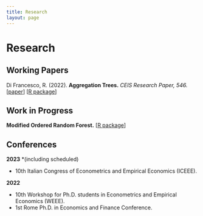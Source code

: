 ```yaml
---
title: Research
layout: page
---
```


# Research

## Working Papers
Di Francesco, R. (2022).
<b>Aggregation Trees.</b> <i>CEIS Research Paper, 546.</i>
[<a href="https://papers.ssrn.com/sol3/papers.cfm?abstract_id=4304256">paper</a>]
[<a href="https://riccardo-df.github.io/aggTrees/index.html">R package</a>]

## Work in Progress
<b>Modified Ordered Random Forest.</b>
[<a href="https://riccardo-df.github.io/morf/">R package</a>]

## Conferences
**2023** *(including scheduled)
- 10th Italian Congress of Econometrics and Empirical Economics (ICEEE).

**2022** 
- 10th Workshop for Ph.D. students in Econometrics and Empirical Economics (WEEE).
- 1st Rome Ph.D. in Economics and Finance Conference.
